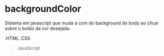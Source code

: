 # backgroundColor
Sistema em javascript que muda a com do background do body ao clicar sobre o botão da cor desejada.

.HTML
.CSS
>JavaScript

